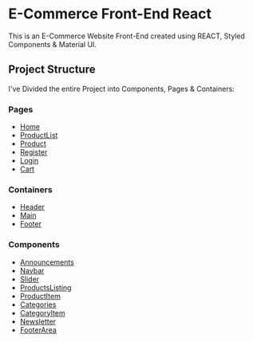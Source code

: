 # E-Commerce Front-End React

This is an E-Commerce Website Front-End created using REACT, Styled Components & Material UI.

## Project Structure

I've Divided the entire Project into Components, Pages & Containers:

### Pages

- [Home](./front-end/src/Pages/Home/index.js)
- [ProductList](./front-end/src/Pages/ProductList/index.js)
- [Product](./front-end/src/Pages/Product/index.js)
- [Register](./front-end/src/Pages/Register/index.js)
- [Login](./front-end/src/Pages/Login/index.js)
- [Cart](./front-end/src/Pages/Cart/index.js)

### Containers

- [Header](./front-end/src/Containers/Header/index.js)
- [Main](./front-end/src/Containers/Main/index.js)
- [Footer](./front-end/src/Containers/Footer/index.js)

### Components

- [Announcements](./front-end/src/Components/Announcements/index.js)
- [Navbar](./front-end/src/Components/Navbar/index.js)
- [Slider](./front-end/src/Components/Slider/index.js)
- [ProductsListing](./front-end/src/Components/ProductsListing/index.js)
- [ProductItem](./front-end/src/Components/ProductItem/index.js)
- [Categories](./front-end/src/Components/Categories/index.js)
- [CategoryItem](./front-end/src/Components/CategoryItem/index.js)
- [Newsletter](./front-end/src/Components/Newsletter/index.js)
- [FooterArea](./front-end/src/Components/FooterArea/index.js)
